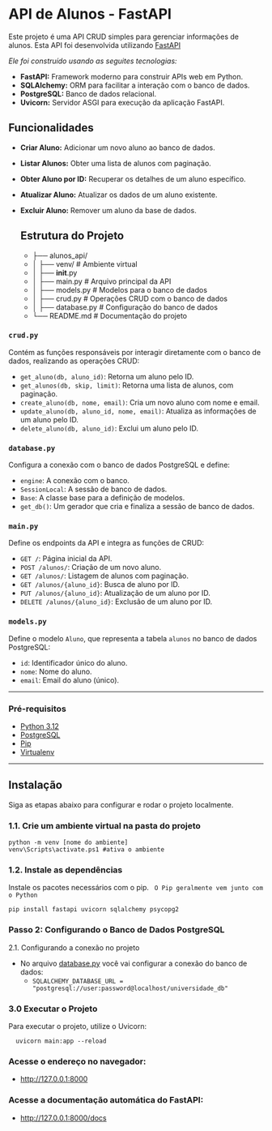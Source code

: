 # API de Alunos - FastAPI

Este projeto é uma API CRUD simples para gerenciar informações de alunos. Esta API foi desenvolvida utilizando [FastAPI](https://fastapi.tiangolo.com/)

*Ele foi construído usando as seguites tecnologias:*
- **FastAPI:** Framework moderno para construir APIs web em Python.
- **SQLAlchemy:** ORM para facilitar a interação com o banco de dados.
- **PostgreSQL:** Banco de dados relacional.
- **Uvicorn:** Servidor ASGI para execução da aplicação FastAPI.
  
## Funcionalidades

- **Criar Aluno:** Adicionar um novo aluno ao banco de dados.
- **Listar Alunos:** Obter uma lista de alunos com paginação.
- **Obter Aluno por ID:** Recuperar os detalhes de um aluno específico.
- **Atualizar Aluno:** Atualizar os dados de um aluno existente.
- **Excluir Aluno:** Remover um aluno da base de dados.

    ## Estrutura do Projeto
    -   ├── alunos_api/
    -   │   ├── venv/                # Ambiente virtual
    -   │   ├── __init__.py
    -   │   ├── main.py              # Arquivo principal da API
    -   │   ├── models.py            # Modelos para o banco de dados
    -   │   ├── crud.py              # Operações CRUD com o banco de dados
    -   │   ├── database.py          # Configuração do banco de dados
    -   └── README.md                # Documentação do projeto
      

### `crud.py`
Contém as funções responsáveis por interagir diretamente com o banco de dados, realizando as operações CRUD:

- `get_aluno(db, aluno_id)`: Retorna um aluno pelo ID.
- `get_alunos(db, skip, limit)`: Retorna uma lista de alunos, com paginação.
- `create_aluno(db, nome, email)`: Cria um novo aluno com nome e email.
- `update_aluno(db, aluno_id, nome, email)`: Atualiza as informações de um aluno pelo ID.
- `delete_aluno(db, aluno_id)`: Exclui um aluno pelo ID.

### `database.py`
Configura a conexão com o banco de dados PostgreSQL e define:

- `engine`: A conexão com o banco.
- `SessionLocal`: A sessão de banco de dados.
- `Base`: A classe base para a definição de modelos.
- `get_db()`: Um gerador que cria e finaliza a sessão de banco de dados.

### `main.py`
Define os endpoints da API e integra as funções de CRUD:

- `GET /`: Página inicial da API.
- `POST /alunos/`: Criação de um novo aluno.
- `GET /alunos/`: Listagem de alunos com paginação.
- `GET /alunos/{aluno_id}`: Busca de aluno por ID.
- `PUT /alunos/{aluno_id}`: Atualização de um aluno por ID.
- `DELETE /alunos/{aluno_id}`: Exclusão de um aluno por ID.

### `models.py`
Define o modelo `Aluno`, que representa a tabela `alunos` no banco de dados PostgreSQL:

- `id`: Identificador único do aluno.
- `nome`: Nome do aluno.
- `email`: Email do aluno (único).
---
### Pré-requisitos

- [Python 3.12](https://www.python.org/downloads/)
- [PostgreSQL](https://www.postgresql.org/download/)
- [Pip](https://pip.pypa.io/en/stable/installation/)
- [Virtualenv](https://virtualenv.pypa.io/en/latest/installation.html)
---
## Instalação
Siga as etapas abaixo para configurar e rodar o projeto localmente.

### 1.1. Crie um ambiente virtual na pasta do projeto
```
python -m venv [nome do ambiente]
venv\Scripts\activate.ps1 #ativa o ambiente 
```
### 1.2. Instale as dependências
Instale os pacotes necessários com o pip. ` O Pip geralmente vem junto com o Python`
```
pip install fastapi uvicorn sqlalchemy psycopg2
```
### Passo 2: Configurando o Banco de Dados PostgreSQL

2.1. Configurando a conexão no projeto

- No arquivo [database.py](https://github.com/Elizeu-Mello/FastAPI_Alunos/blob/main/database.py) você vai configurar a conexão do banco de dados:
    - `SQLALCHEMY_DATABASE_URL = "postgresql://user:password@localhost/universidade_db"`
 
### 3.0 Executar o Projeto
  Para executar o projeto, utilize o Uvicorn:
```
  uvicorn main:app --reload
```
### Acesse o endereço no navegador:
- http://127.0.0.1:8000

### Acesse a documentação automática do FastAPI:
- http://127.0.0.1:8000/docs
